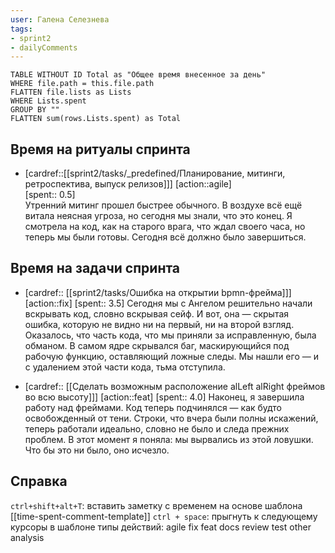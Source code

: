 ```yaml
---
user: Галена Селезнева
tags:
- sprint2
- dailyComments
---
```




```dataview 
TABLE WITHOUT ID Total as "Общее время внесенное за день"
WHERE file.path = this.file.path 
FLATTEN file.lists as Lists
WHERE Lists.spent
GROUP BY ""
FLATTEN sum(rows.Lists.spent) as Total
```
## Время на ритуалы спринта

* [cardref::[[sprint2/tasks/_predefined/Планирование, митинги, ретроспектива, выпуск релизов]]]
  [action::agile]  
  [spent:: 0.5]  
  Утренний митинг прошел быстрее обычного. В воздухе всё ещё витала неясная угроза, но сегодня мы знали, что это конец. Я смотрела на код, как на старого врага, что ждал своего часа, но теперь мы были готовы. Сегодня всё должно было завершиться.

## Время на задачи спринта

* [cardref:: [[sprint2/tasks/Ошибка на открытии bpmn-фрейма]]]
  [action::fix]
  [spent:: 3.5]
  Сегодня мы с Ангелом решительно начали вскрывать код, словно вскрывая сейф. И вот, она — скрытая ошибка, которую не видно ни на первый, ни на второй взгляд. Оказалось, что часть кода, что мы приняли за исправленную, была обманом. В самом ядре скрывался баг, маскирующийся под рабочую функцию, оставляющий ложные следы. Мы нашли его — и с удалением этой части кода, тьма отступила.

* [cardref:: [[Сделать возможным расположение alLeft alRight фреймов во всю высоту]]]
  [action::feat]
  [spent:: 4.0]
  Наконец, я завершила работу над фреймами. Код теперь подчинялся — как будто освобожденный от тени. Строки, что вчера были полны искажений, теперь работали идеально, словно не было и следа прежних проблем. В этот момент я поняла: мы вырвались из этой ловушки. Что бы это ни было, оно исчезло.

## Справка

`ctrl+shift+alt+T`:
	вставить заметку с временем на основе шаблона [[time-spent-comment-template]] 
`ctrl + space`:
	прыгнуть к следующему курсоры в шаблоне
типы действий:
	agile
	fix
	feat
	docs
	review
	test
	other
	analysis


